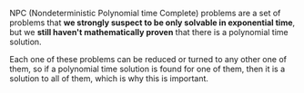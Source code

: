 NPC (Nondeterministic Polynomial time Complete) problems are a set of problems that **we strongly suspect to be only solvable in exponential time**, but we **still haven't mathematically proven** that there is a polynomial time solution.

Each one of these problems can be reduced or turned to any other one of them, so if a polynomial time solution is found for one of them, then it is a solution to all of them, which is why this is important.

